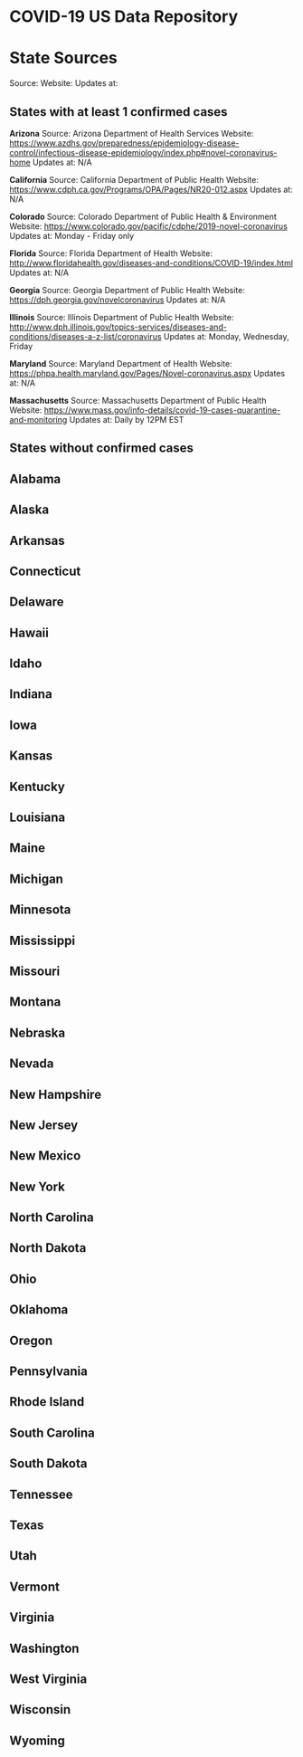 # COVID-19 US Data Repository

# State Sources

Source:
Website:
Updates at:

## States with at least 1 confirmed cases

**Arizona**
Source: Arizona Department of Health Services
Website: https://www.azdhs.gov/preparedness/epidemiology-disease-control/infectious-disease-epidemiology/index.php#novel-coronavirus-home
Updates at: N/A

**California**
Source: California Department of Public Health
Website: https://www.cdph.ca.gov/Programs/OPA/Pages/NR20-012.aspx
Updates at: N/A

**Colorado**
Source: Colorado Department of Public Health & Environment
Website: https://www.colorado.gov/pacific/cdphe/2019-novel-coronavirus
Updates at: Monday - Friday only

**Florida**
Source: Florida Department of Health
Website: http://www.floridahealth.gov/diseases-and-conditions/COVID-19/index.html
Updates at: N/A

**Georgia**
Source: Georgia Department of Public Health
Website: https://dph.georgia.gov/novelcoronavirus
Updates at: N/A  

**Illinois**
Source: Illinois Department of Public Health
Website: http://www.dph.illinois.gov/topics-services/diseases-and-conditions/diseases-a-z-list/coronavirus
Updates at: Monday, Wednesday, Friday 

**Maryland**
Source: Maryland Department of Health
Website: https://phpa.health.maryland.gov/Pages/Novel-coronavirus.aspx
Updates at: N/A

**Massachusetts**
Source: Massachusetts Department of Public Health
Website: https://www.mass.gov/info-details/covid-19-cases-quarantine-and-monitoring
Updates at: Daily by 12PM EST



## States without confirmed cases
## Alabama
## Alaska
## Arkansas
## Connecticut
## Delaware
## Hawaii
## Idaho
## Indiana
## Iowa
## Kansas
## Kentucky
## Louisiana
## Maine
## Michigan
## Minnesota
## Mississippi
## Missouri
## Montana
## Nebraska
## Nevada
## New Hampshire
## New Jersey
## New Mexico
## New York
## North Carolina
## North Dakota
## Ohio
## Oklahoma
## Oregon
## Pennsylvania
## Rhode Island
## South Carolina
## South Dakota
## Tennessee
## Texas
## Utah
## Vermont
## Virginia
## Washington
## West Virginia
## Wisconsin
## Wyoming

